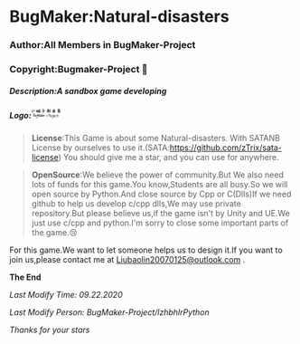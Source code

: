# BugMaker:Natural-disasters

### Author:All Members in BugMaker-Project

### Copyright:Bugmaker-Project :bug:

##### Description:A sandbox game developing

##### Logo:<img src=".\Resources\LogoResource\BugMaker.png" style="zoom:5%;" />

>**License**:This Game is about some Natural-disasters.   With SATANB License by ourselves to use it.(SATA:https://github.com/zTrix/sata-license) You should give me a star, and you can use for anywhere. 

>**OpenSource**:We believe the power of community.But We also need lots of funds for this game.You know,Students are all busy.So we will open source by Python.And close source by Cpp or C(Dlls)If we need github to help us develop c/cpp dlls,We may use private repository.But please believe us,if the game isn't by Unity and UE.We just use c/cpp and python.I'm sorry to close some important parts of the game.:cry:

For this game.We want to let someone helps us to design it.If you want to join us,please contact me at Liubaolin20070125@outlook.com .

**The End**

*Last Modify Time: 09.22.2020*

*Last Modify Person: BugMaker-Project/lzhbhlrPython*

*Thanks for your stars*
